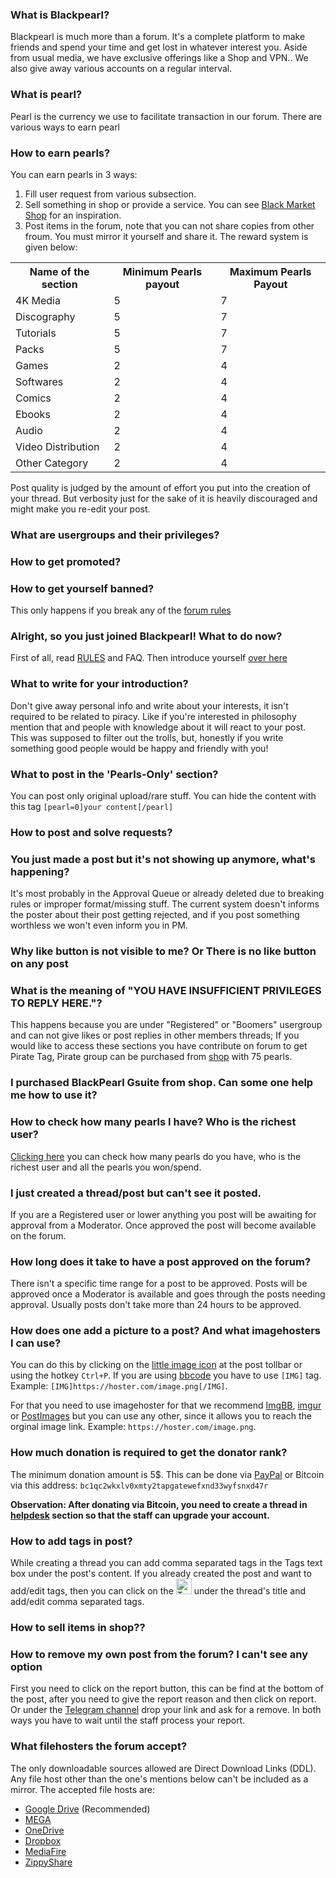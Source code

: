 ### What is Blackpearl?

Blackpearl is much more than a forum. It's a complete platform to make friends and spend your time and get lost in whatever interest you. Aside from usual media, we have exclusive offerings like a Shop and VPN.. We also give away various accounts on a regular interval.

### What is pearl?
Pearl is the currency we use to facilitate transaction in our forum. There are various ways to earn pearl

### How to earn pearls?
You can earn pearls in 3 ways:
1) Fill user request from various subsection.
2) Sell something in shop or provide a service. You can see [Black Market Shop](https://blackpearl.biz/threads/8103/) for an inspiration.
3) Post items in the forum, note that you can not share copies from other froum. You must mirror it yourself and share it. The reward system is given below:
<table>
  <tr>
    <th>Name of the section</th>
    <th>Minimum Pearls payout</th>
    <th>Maximum Pearls Payout</th>
  </tr>
  <tr>
    <td>4K Media</td>
    <td>5</td>
    <td>7</td>
  </tr>
  <tr>
    <td>Discography</td>
    <td>5</td>
    <td>7</td>
  </tr>
  <tr>
    <td>Tutorials</td>
    <td>5</td>
    <td>7</td>
  </tr>
  <tr>
    <td>Packs</td>
    <td>5</td>
    <td>7</td>
  </tr>
  <tr>
    <td>Games</td>
    <td>2</td>
    <td>4</td>
  </tr>
  <tr>
    <td>Softwares</td>
    <td>2</td>
    <td>4</td>
  </tr>  
  <tr>
    <td>Comics</td>
    <td>2</td>
    <td>4</td>
  </tr>
  <tr>
    <td>Ebooks</td>
    <td>2</td>
    <td>4</td>
  </tr>
  <tr>
    <td>Audio</td>
    <td>2</td>
    <td>4</td>
  </tr>
  <tr>
    <td>Video Distribution</td>
    <td>2</td>
    <td>4</td>
  </tr>
  <tr>
    <td>Other Category</td>
    <td>2</td>
    <td>4</td>
  </tr>  
</table>

Post quality is judged by the amount of effort you put into the creation of your thread. But verbosity just for the sake of it is heavily discouraged and might make you re-edit your post.

### What are usergroups and their privileges?


### How to get promoted?


### How to get yourself banned?
This only happens if you break any of the [forum rules](https://blackpearl.biz/rules/)

### Alright, so you just joined Blackpearl! What to do now?
First of all, read [RULES](https://blackpearl.biz/rules/) and FAQ.
Then introduce yourself [over here](https://blackpearl.biz/intro/)

### What to write for your introduction?
Don't give away personal info and write about your interests, it isn't required to be related to piracy. Like if you're interested in philosophy mention that and people with knowledge about it will react to your post.
This was supposed to filter out the trolls, but, honestly if you write something good people would be happy and friendly with you!

### What to post in the 'Pearls-Only' section?
You can post only original upload/rare stuff. 
You can hide the content with this tag `[pearl=0]your content[/pearl]`

### How to post and solve requests?


### You just made a post but it's not showing up anymore, what's happening?
It's most probably in the Approval Queue or already deleted due to breaking rules or improper format/missing stuff.
The current system doesn't informs the poster about their post getting rejected, and if you post something worthless we won't even inform you in PM.

### Why like button is not visible to me? Or There is no like button on any post

### What is the meaning of "YOU HAVE INSUFFICIENT PRIVILEGES TO REPLY HERE."?
This happens because you are under "Registered" or "Boomers" usergroup and can not give likes or post replies in other members threads;
If you would like to access these sections you have contribute on forum to get Pirate Tag, Pirate group can be purchased from [shop](https://blackpearl.biz/shop/) with 75 pearls.

### I purchased BlackPearl Gsuite from shop. Can some one help me how to use it?

### How to check how many pearls I have? Who is the richest user?
[Clicking here](https://blackpearl.biz/pearls/) you can check how many pearls do you have, who is the richest user and all the pearls you won/spend.

### I just created a thread/post but can't see it posted.
If you are a Registered user or lower anything you post will be awaiting for approval from a Moderator. Once approved the post will become available on the forum.

### How long does it take to have a post approved on the forum?
There isn't a specific time range for a post to be approved. Posts will be approved once a Moderator is available and goes through the posts needing approval. Usually posts don't take more than 24 hours to be approved.


### How does one add a picture to a post? And what imagehosters I can use?
You can do this by clicking on the [little image icon](https://uploaddeimagens.com.br/images/002/359/857/original/2019-09-19_181337.png?1568927759) at the post tollbar or using the hotkey `Ctrl+P`. If you are using [bbcode](https://www.phpbb.com/) you have to use `[IMG]` tag. Example: `[IMG]https://hoster.com/image.png[/IMG]`.

For that you need to use imagehoster for that we recommend [ImgBB](https://imgbb.com/), [imgur](https://imgur.com) or [PostImages](https://postimages.org/) but you can use any other, since it allows you to reach the orginal image link. Example: `https://hoster.com/image.png`.

### How much donation is required to get the donator rank?
The minimum donation amount is 5$. This can be done via [PayPal](https://blackpearl.biz/account/upgrades/) or Bitcoin via this address: 
`bc1qc2wkxlv0xmty2tapgatewefxnd33wyfsnxd47r`

**Observation: After donating via Bitcoin, you need to create a thread in [helpdesk](https://blackpearl.biz/forums/121/) section so that the staff can upgrade your account.**

### How to add tags in post?
While creating a thread you can add comma separated tags in the Tags text box under the post's content. If you already created the post and want to add/edit tags, then you can click on the <img src="https://upload.wikimedia.org/wikipedia/commons/thumb/3/33/Tags_font_awesome.svg/1024px-Tags_font_awesome.svg.png" alt="Tags Icon" width="25"/> under the thread's title and add/edit comma separated tags.

### How to sell items in shop??

### How to remove my own post from the forum? I can't see any option
First you need to click on the report button, this can be find at the bottom of the post, after you need to give the report reason and then click on report. Or under the [Telegram channel](https://t.me/joinchat/KUVnAlQmTohLLwZEZcGv8A) drop your link and ask for a remove. In both ways you have to wait until the staff process your report.

### What filehosters the forum accept?
The only downloadable sources allowed are Direct Download Links (DDL). Any file host other than the one's mentions below can't be included as a mirror. The accepted file hosts are:
* [Google Drive](https://drive.google.com/) (Recommended)
* [MEGA](https://mega.nz/)
* [OneDrive](https://onedrive.live.com/)
* [Dropbox](https://www.dropbox.com/)
* [MediaFire](https://www.mediafire.com/)
* [ZippyShare](https://zippyshare.com/)
